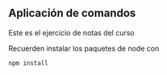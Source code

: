 ## Aplicación de comandos

Este es el ejercicio de notas del curso

Recuerden instalar los paquetes de node con

```
npm install
```